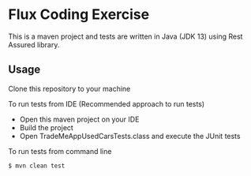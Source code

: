 # Flux Coding Exercise
This is a maven project and tests are written in Java (JDK 13) using Rest Assured library.

## Usage
Clone this repository to your machine

To run tests from IDE (Recommended approach to run tests)
* Open this maven project on your IDE
* Build the project
* Open TradeMeAppUsedCarsTests.class and execute the JUnit tests

To run tests from command line
```sh
$ mvn clean test
```
